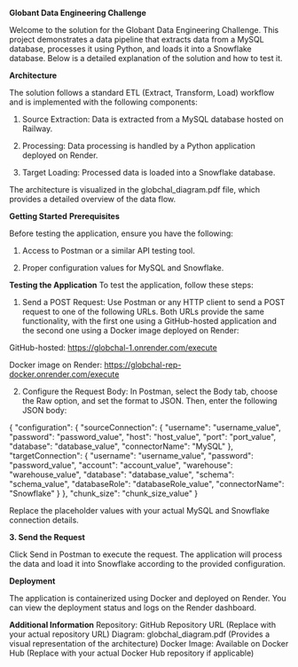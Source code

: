 **Globant Data Engineering Challenge**

Welcome to the solution for the Globant Data Engineering Challenge. This project demonstrates a data pipeline that extracts data from a MySQL database, processes it using Python, and loads it into a Snowflake database. Below is a detailed explanation of the solution and how to test it.

**Architecture**

The solution follows a standard ETL (Extract, Transform, Load) workflow and is implemented with the following components:

1. Source Extraction: Data is extracted from a MySQL database hosted on Railway.

2. Processing: Data processing is handled by a Python application deployed on Render.

3. Target Loading: Processed data is loaded into a Snowflake database.

The architecture is visualized in the globchal_diagram.pdf file, which provides a detailed overview of the data flow.

**Getting Started**
**Prerequisites**

Before testing the application, ensure you have the following:

1. Access to Postman or a similar API testing tool.

2. Proper configuration values for MySQL and Snowflake.

**Testing the Application**
To test the application, follow these steps:

1. Send a POST Request: Use Postman or any HTTP client to send a POST request to one of the following URLs. Both URLs provide the same functionality, with the first one using a GitHub-hosted application and the second one using a Docker image deployed on Render:

GitHub-hosted: https://globchal-1.onrender.com/execute

Docker image on Render: https://globchal-rep-docker.onrender.com/execute

2. Configure the Request Body: In Postman, select the Body tab, choose the Raw option, and set the format to JSON. Then, enter the following JSON body:

{
  "configuration": {
    "sourceConnection": {
      "username": "username_value",
      "password": "password_value",
      "host": "host_value",
      "port": "port_value",
      "database": "database_value",
      "connectorName": "MySQL"
    },
    "targetConnection": {
      "username": "username_value",
      "password": "password_value",
      "account": "account_value",
      "warehouse": "warehouse_value",
      "database": "database_value",
      "schema": "schema_value",
      "databaseRole": "databaseRole_value",
      "connectorName": "Snowflake"
    }
  },
  "chunk_size": "chunk_size_value"
}

Replace the placeholder values with your actual MySQL and Snowflake connection details.

**3. Send the Request**

Click Send in Postman to execute the request. The application will process the data and load it into Snowflake according to the provided configuration.

**Deployment**

The application is containerized using Docker and deployed on Render. You can view the deployment status and logs on the Render dashboard.

**Additional Information**
Repository: GitHub Repository URL (Replace with your actual repository URL)
Diagram: globchal_diagram.pdf (Provides a visual representation of the architecture)
Docker Image: Available on Docker Hub (Replace with your actual Docker Hub repository if applicable)
